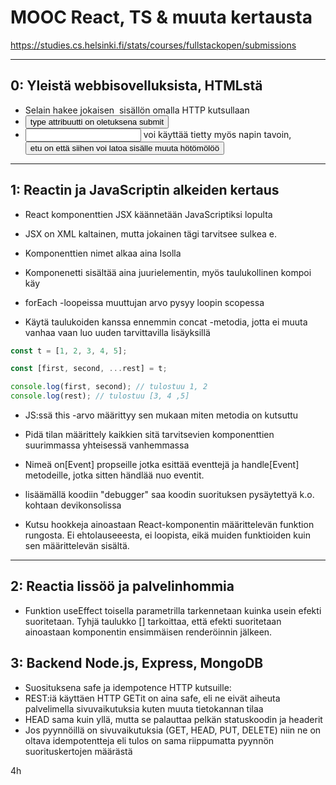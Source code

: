 # MOOC React, TS & muuta kertausta

https://studies.cs.helsinki.fi/stats/courses/fullstackopen/submissions

---

## 0: Yleistä webbisovelluksista, HTMLstä

- Selain hakee jokaisen <img> sisällön omalla HTTP kutsullaan
- <button> type attribuutti on oletuksena submit
- <input> voi käyttää tietty myös napin tavoin, <button> etu on että siihen voi latoa sisälle muuta hötömölöö

---

## 1: Reactin ja JavaScriptin alkeiden kertaus

- React komponenttien JSX käännetään JavaScriptiksi lopulta
- JSX on XML kaltainen, mutta jokainen tägi tarvitsee sulkea e. <br />
- Komponenttien nimet alkaa aina Isolla
- Komponenetti sisältää aina juurielementin, myös taulukollinen kompoi käy

- forEach -loopeissa muuttujan arvo pysyy loopin scopessa
- Käytä taulukoiden kanssa ennemmin concat -metodia, jotta ei muuta vanhaa vaan luo uuden tarvittavilla lisäyksillä

```javascript
const t = [1, 2, 3, 4, 5];

const [first, second, ...rest] = t;

console.log(first, second); // tulostuu 1, 2
console.log(rest); // tulostuu [3, 4 ,5]
```

- JS:ssä this -arvo määrittyy sen mukaan miten metodia on kutsuttu
- Pidä tilan määrittely kaikkien sitä tarvitsevien komponenttien suurimmassa yhteisessä vanhemmassa
- Nimeä on[Event] propseille jotka esittää eventtejä ja handle[Event] metodeille, jotka sitten händlää nuo eventit.

- lisäämällä koodiin "debugger" saa koodin suorituksen pysäytettyä k.o. kohtaan devikonsolissa
- Kutsu hookkeja ainoastaan React-komponentin määrittelevän funktion rungosta. Ei ehtolauseeesta, ei loopista, eikä muiden funktioiden kuin sen määrittelevän sisältä.

---

## 2: Reactia lissöö ja palvelinhommia

- Funktion useEffect toisella parametrilla tarkennetaan kuinka usein efekti suoritetaan. Tyhjä taulukko [] tarkoittaa, että efekti suoritetaan ainoastaan komponentin ensimmäisen renderöinnin jälkeen.

## 3: Backend Node.js, Express, MongoDB

- Suosituksena safe ja idempotence HTTP kutsuille:
- REST:iä käyttäen HTTP GETit on aina safe, eli ne eivät aiheuta palvelimella sivuvaikutuksia kuten muuta tietokannan tilaa
- HEAD sama kuin yllä, mutta se palauttaa pelkän statuskoodin ja headerit
- Jos pyynnöillä on sivuvaikutuksia (GET, HEAD, PUT, DELETE) niin ne on oltava idempotentteja eli tulos on sama riippumatta pyynnön suorituskertojen määrästä

4h
